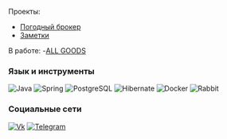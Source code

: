 
Проекты:
- [Погодный брокер](https://github.com/Aleksander-Avx/weather-broker)
- [Заметки](https://github.com/Aleksander-Avx/NotesApp)

В работе:
-[ALL GOODS](https://github.com/Aleksander-Avx/all-goods)

### Язык и инструменты
![Java](https://img.shields.io/badge/-Java-black?style=for-the-badge&logo=Java) 
![Spring](https://img.shields.io/badge/-Spring-black?style=for-the-badge&logo=Spring) 
![PostgreSQL](https://img.shields.io/badge/-PostgreSQL-black?style=for-the-badge&logo=PostgreSql) 
![Hibernate](https://img.shields.io/badge/-Hibernate-black?style=for-the-badge&logo=Hibernate) 
![Docker](https://img.shields.io/badge/-Docker-black?style=for-the-badge&logo=Docker) 
![Rabbit](https://img.shields.io/badge/-RabbitMQ-black?style=for-the-badge&logo=RabbitMQ) 


### Социальные сети
[![Vk](https://img.shields.io/badge/-VK-black?style=for-the-badge&logo=VK)](https://vk.com/diao12)
[![Telegram](https://img.shields.io/badge/-Telegram-black?style=for-the-badge&logo=Telegram)](https://t.me/avx122)

